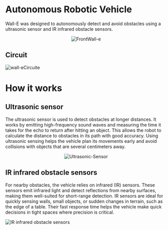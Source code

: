 # Autonomous Robotic Vehicle

Wall-E was designed to autonomously detect and avoid obstacles using a ultrasonic sensor and IR infrared obstacle sensors.

<p align="center">
  <img src="https://user-images.githubusercontent.com/92666389/194114378-d4b1af7c-6795-4833-9fe8-e5280fbf1c1a.png" alt="FrontWall-e" />
</p>

## Circuit

![wall-eCircuite](https://github.com/user-attachments/assets/88bb4e0c-38ca-4388-a66e-6b627ed32d7b)

# How it works
## Ultrasonic sensor
The ultrasonic sensor is used to detect obstacles at longer distances. It works by emitting high-frequency sound waves and measuring the time it takes for the echo to return after hitting an object. This allows the robot to calculate the distance to obstacles in its path with good accuracy. Using ultrasonic sensing helps the vehicle plan its movements early and avoid collisions with objects that are several centimeters away.

<p align="center">
  <img src="https://github.com/user-attachments/assets/4d545f01-d28c-44c4-95ef-cd459f705697" alt="Ultrasonic-Sensor" />
</p>


## IR infrared obstacle sensors
For nearby obstacles, the vehicle relies on infrared (IR) sensors. These sensors emit infrared light and detect reflections from nearby surfaces, making them well-suited for short-range detection. IR sensors are ideal for quickly sensing walls, small objects, or sudden changes in terrain, such as the edge of a table. Their fast response time helps the vehicle make quick decisions in tight spaces where precision is critical.

![IR infrared obstacle sensors](https://github.com/user-attachments/assets/dc461194-4844-41fa-b2e1-9e23f84d6e22)
